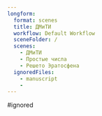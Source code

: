 ```yaml
---
longform:
  format: scenes
  title: ДМиТИ
  workflow: Default Workflow
  sceneFolder: /
  scenes:
    - ДМиТИ
    - Простые числа
    - Решето Эратосфена
  ignoredFiles:
    - manuscript
    - 
---
```

#ignored